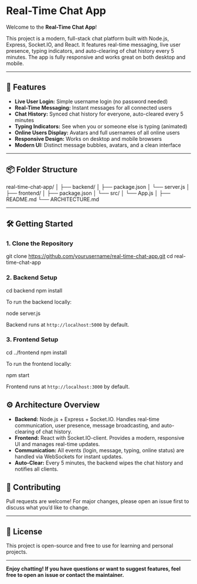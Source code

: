 # Real-Time Chat App

Welcome to the **Real-Time Chat App**!

This project is a modern, full-stack chat platform built with Node.js, Express, Socket.IO, and React. It features real-time messaging, live user presence, typing indicators, and auto-clearing of chat history every 5 minutes. The app is fully responsive and works great on both desktop and mobile.

---

## 🚀 Features

- **Live User Login:** Simple username login (no password needed)
- **Real-Time Messaging:** Instant messages for all connected users
- **Chat History:** Synced chat history for everyone, auto-cleared every 5 minutes
- **Typing Indicators:** See when you or someone else is typing (animated)
- **Online Users Display:** Avatars and full usernames of all online users
- **Responsive Design:** Works on desktop and mobile browsers
- **Modern UI:** Distinct message bubbles, avatars, and a clean interface

---

## 📦 Folder Structure

real-time-chat-app/
│
├── backend/
│ ├── package.json
│ └── server.js
│
├── frontend/
│ ├── package.json
│ └── src/
│ └── App.js
│
├── README.md
└── ARCHITECTURE.md


---

## 🛠️ Getting Started

### 1. Clone the Repository

git clone https://github.com/yourusername/real-time-chat-app.git
cd real-time-chat-app

### 2. Backend Setup

cd backend
npm install


To run the backend locally:

node server.js

Backend runs at `http://localhost:5000` by default.

### 3. Frontend Setup

cd ../frontend
npm install


To run the frontend locally:


npm start

Frontend runs at `http://localhost:3000` by default.



## ⚙️ Architecture Overview

- **Backend:** Node.js + Express + Socket.IO. Handles real-time communication, user presence, message broadcasting, and auto-clearing of chat history.
- **Frontend:** React with Socket.IO-client. Provides a modern, responsive UI and manages real-time updates.
- **Communication:** All events (login, message, typing, online status) are handled via WebSockets for instant updates.
- **Auto-Clear:** Every 5 minutes, the backend wipes the chat history and notifies all clients.


## 🤝 Contributing

Pull requests are welcome! For major changes, please open an issue first to discuss what you’d like to change.

---

## 📄 License

This project is open-source and free to use for learning and personal projects.

---

**Enjoy chatting! If you have questions or want to suggest features, feel free to open an issue or contact the maintainer.**
